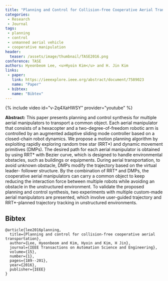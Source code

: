 ```yaml
---
title: "Planning and Control for Collision-free Cooperative Aerial Transportation"
categories:
 - Research
 - Journal
tags:
 - planning
 - control
 - unmanned aerial vehicle
 - cooperative manipulation
header:
  teaser: /assets/image/thumbnail/TASE2016.png
conference: TASE
authors: Hyeonbeom Lee, <u>Hyoin Kim</u> and H. Jin Kim
links: 
 - paper: 
   link: https://ieeexplore.ieee.org/abstract/document/7589023
   name: "Paper"
 - bibtex: 
   name: "Bibtex"
---
```


{% include video id="v-2q4XaHWSY" provider="youtube" %}

**Abstract:** This paper presents planning and control synthesis for multiple aerial manipulators to transport a common object. Each aerial manipulator that consists of a hexacopter and a two-degree-of-freedom robotic arm is controlled by an augmented adaptive sliding mode controller based on a closed-chain robot dynamics. We propose a motion planning algorithm by exploiting rapidly exploring random tree star (RRT*) and dynamic movement primitives (DMPs). The desired path for each aerial manipulator is obtained by using RRT* with Bezier curve, which is designed to handle environmental obstacles, such as buildings or equipments. During aerial transportation, to avoid unknown obstacle, DMPs modify the trajectory based on the virtual leader- follower structure. By the combination of RRT* and DMPs, the cooperative aerial manipulators can carry a common object to keep reducing the interaction force between multiple robots while avoiding an obstacle in the unstructured environment. To validate the proposed planning and control synthesis, two experiments with multiple custom-made aerial manipulators are presented, which involve user-guided trajectory and RRT*-planned trajectory tracking in unstructured environments.

## Bibtex <a id="bibtex"></a>
```
@article{lee2016planning,
  title={Planning and control for collision-free cooperative aerial transportation},
  author={Lee, Hyeonbeom and Kim, Hyoin and Kim, H Jin},
  journal={IEEE Transactions on Automation Science and Engineering},
  volume={15},
  number={1},
  pages={189--201},
  year={2016},
  publisher={IEEE}
}
```
